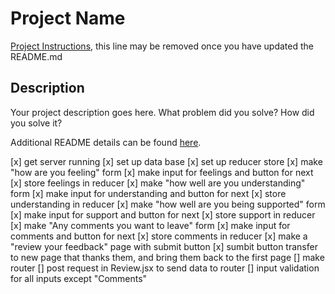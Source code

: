 # Project Name

[Project Instructions](./INSTRUCTIONS.md), this line may be removed once you have updated the README.md

## Description

Your project description goes here. What problem did you solve? How did you solve it?

Additional README details can be found [here](https://github.com/PrimeAcademy/readme-template/blob/master/README.md).

[x] get server running
[x] set up data base
[x] set up reducer store
[x] make "how are you feeling" form
[x] make input for feelings and button for next
[x] store feelings in reducer
[x] make "how well are you understanding" form
[x] make input for understanding and button for next
[x] store understanding in reducer
[x] make "how well are you being supported" form
[x] make input for support and button for next
[x] store support in reducer
[x] make "Any comments you want to leave" form
[x] make input for comments and button for next
[x] store comments in reducer
[x] make a "review your feedback" page with submit button
[x] sumbit button transfer to new page that thanks them, and bring them back to the first page
[] make router
[] post request in Review.jsx to send data to router
[] input validation for all inputs except "Comments"